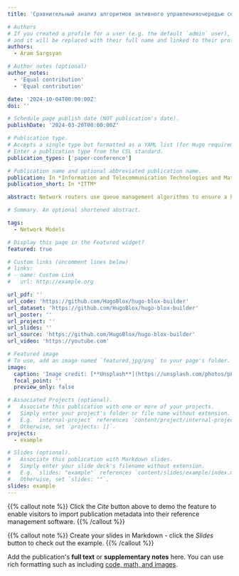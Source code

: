```yaml
---
title: 'Сравнительный анализ алгоритмов активного управленияочередью семейства RED в средстве моделирования сетей NS-2'

# Authors
# If you created a profile for a user (e.g. the default `admin` user), write the username (folder name) here
# and it will be replaced with their full name and linked to their profile.
authors:
  - Aram Sargsyan

# Author notes (optional)
author_notes:
  - 'Equal contribution'
  - 'Equal contribution'

date: '2024-10-04T00:00:00Z'
doi: ''

# Schedule page publish date (NOT publication's date).
publishDate: '2024-03-20T00:00:00Z'

# Publication type.
# Accepts a single type but formatted as a YAML list (for Hugo requirements).
# Enter a publication type from the CSL standard.
publication_types: ['paper-conference']

# Publication name and optional abbreviated publication name.
publication: In *Information and Telecommunication Technologies and Mathematical Modeling of High-Tech Systems 2024*
publication_short: In *ITTM*

abstract: Network routers use queue management algorithms to ensure a high level of Quality of Service (QoS). This ensures efficient allocation of network bandwidth and meets user requirements for data transfer speeds and reliability. Various control algorithms have been used to date. Within the scope of this work, we have conducted a performance analysis of Random Early Detection (RED), including its various modifications, through complex modeling. Our analysis includes a comparison to other queue management techniques using criteria such as queue length, latency, variability of latency, and window sizing for TCP protocol types such as Reno and Vegas. The use of simulation based analysis on the NS-2 simulator allows us to accurately evaluate the performance and efficacy of various RED algorithm settings and implementations. We modified the source code of the NS-2 simulator to conduct simulation‐based analyses. 

# Summary. An optional shortened abstract.

tags:
  - Network Models

# Display this page in the Featured widget?
featured: true

# Custom links (uncomment lines below)
# links:
# - name: Custom Link
#   url: http://example.org

url_pdf: ''
url_code: 'https://github.com/HugoBlox/hugo-blox-builder'
url_dataset: 'https://github.com/HugoBlox/hugo-blox-builder'
url_poster: ''
url_project: ''
url_slides: ''
url_source: 'https://github.com/HugoBlox/hugo-blox-builder'
url_video: 'https://youtube.com'

# Featured image
# To use, add an image named `featured.jpg/png` to your page's folder.
image:
  caption: 'Image credit: [**Unsplash**](https://unsplash.com/photos/pLCdAaMFLTE)'
  focal_point: ''
  preview_only: false

# Associated Projects (optional).
#   Associate this publication with one or more of your projects.
#   Simply enter your project's folder or file name without extension.
#   E.g. `internal-project` references `content/project/internal-project/index.md`.
#   Otherwise, set `projects: []`.
projects:
  - example

# Slides (optional).
#   Associate this publication with Markdown slides.
#   Simply enter your slide deck's filename without extension.
#   E.g. `slides: "example"` references `content/slides/example/index.md`.
#   Otherwise, set `slides: ""`.
slides: example
---
```


{{% callout note %}}
Click the _Cite_ button above to demo the feature to enable visitors to import publication metadata into their reference management software.
{{% /callout %}}

{{% callout note %}}
Create your slides in Markdown - click the _Slides_ button to check out the example.
{{% /callout %}}

Add the publication's **full text** or **supplementary notes** here. You can use rich formatting such as including [code, math, and images](https://docs.hugoblox.com/content/writing-markdown-latex/).
